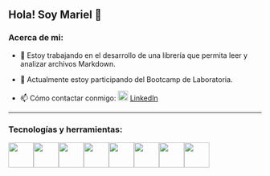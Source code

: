 ## Hola! Soy Mariel 👋

### Acerca de mi:

- 🔭 Estoy trabajando en el desarrollo de una librería que permita leer y analizar archivos Markdown.

- 🌱 Actualmente estoy participando del Bootcamp de Laboratoria.

- 📫 Cómo contactar conmigo:   <img src="https://cdn.jsdelivr.net/gh/devicons/devicon/icons/linkedin/linkedin-original.svg" width='20'/>   [LinkedIn](https://www.linkedin.com/in/mariel-figueroa-colmenares/)
---
### Tecnologías y herramientas:
<img src="https://cdn.jsdelivr.net/gh/devicons/devicon/icons/html5/html5-plain-wordmark.svg" width='50' /><img src="https://cdn.jsdelivr.net/gh/devicons/devicon/icons/css3/css3-plain-wordmark.svg" width='50' /><img src="https://cdn.jsdelivr.net/gh/devicons/devicon/icons/javascript/javascript-plain.svg" width='50' /><img src="https://cdn.jsdelivr.net/gh/devicons/devicon/icons/nodejs/nodejs-plain.svg" width='50' /><img src="https://cdn.jsdelivr.net/gh/devicons/devicon/icons/firebase/firebase-plain-wordmark.svg"  width='50' /><img src="https://cdn.jsdelivr.net/gh/devicons/devicon/icons/wordpress/wordpress-plain.svg" width='50'/><img src="https://cdn.jsdelivr.net/gh/devicons/devicon/icons/java/java-plain.svg" width='50'/><img src="https://cdn.jsdelivr.net/gh/devicons/devicon/icons/postgresql/postgresql-plain.svg" width='50' />
          
          
          

          
          
          
          
          

          
<!--
**marielfico/marielfico** is a ✨ _special_ ✨ repository because its `README.md` (this file) appears on your GitHub profile.

Here are some ideas to get you started:

- 🔭 I’m currently working on ...
- 🌱 I’m currently learning ...
- 👯 I’m looking to collaborate on ...
- 🤔 I’m looking for help with ...
- 💬 Ask me about ...
- 📫 How to reach me: ...
- 😄 Pronouns: ...
- ⚡ Fun fact: ...
-->
